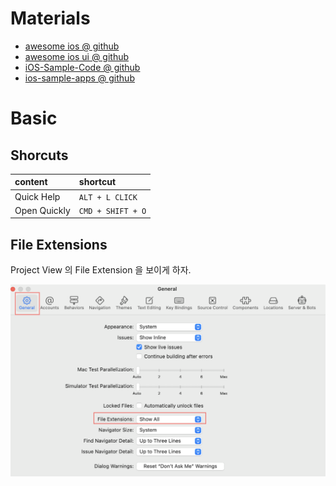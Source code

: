 # Materials

* [awesome ios @ github ](https://github.com/vsouza/awesome-ios)
* [awesome ios ui @ github](https://github.com/cjwirth/awesome-ios-ui)
* [iOS-Sample-Code @ github](https://github.com/xcatsan/iOS-Sample-Code)
* [ios-sample-apps @ github](https://github.com/ooyala/ios-sample-apps)

# Basic

## Shorcuts

| content | shortcut |
|:--------|:---------|
| Quick Help | `ALT + L CLICK`
| Open Quickly | `CMD + SHIFT + O` |

## File Extensions

Project View 의 File Extension 을 보이게 하자.

![](img/xcode_general_file_extension.png)
